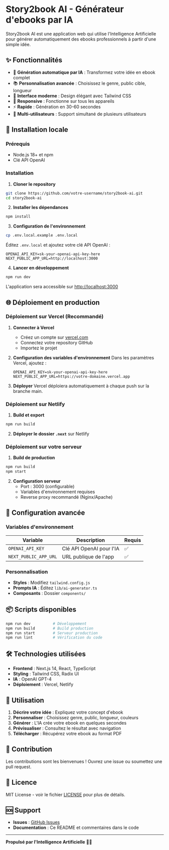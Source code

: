 # Story2book AI - Générateur d'ebooks par IA

Story2book AI est une application web qui utilise l'Intelligence Artificielle pour générer automatiquement des ebooks professionnels à partir d'une simple idée.

## ✨ Fonctionnalités

- 🤖 **Génération automatique par IA** : Transformez votre idée en ebook complet
- 📚 **Personnalisation avancée** : Choisissez le genre, public cible, longueur
- 🎨 **Interface moderne** : Design élégant avec Tailwind CSS
- 📱 **Responsive** : Fonctionne sur tous les appareils
- ⚡ **Rapide** : Génération en 30-60 secondes
- 🔄 **Multi-utilisateurs** : Support simultané de plusieurs utilisateurs

## 🚀 Installation locale

### Prérequis

- Node.js 18+ et npm
- Clé API OpenAI

### Installation

1. **Cloner le repository**
```bash
git clone https://github.com/votre-username/story2book-ai.git
cd story2book-ai
```

2. **Installer les dépendances**
```bash
npm install
```

3. **Configuration de l'environnement**
```bash
cp .env.local.example .env.local
```

Éditez `.env.local` et ajoutez votre clé API OpenAI :
```
OPENAI_API_KEY=sk-your-openai-api-key-here
NEXT_PUBLIC_APP_URL=http://localhost:3000
```

4. **Lancer en développement**
```bash
npm run dev
```

L'application sera accessible sur [http://localhost:3000](http://localhost:3000)

## 🌐 Déploiement en production

### Déploiement sur Vercel (Recommandé)

1. **Connecter à Vercel**
   - Créez un compte sur [vercel.com](https://vercel.com)
   - Connectez votre repository GitHub
   - Importez le projet

2. **Configuration des variables d'environnement**
   Dans les paramètres Vercel, ajoutez :
   ```
   OPENAI_API_KEY=sk-your-openai-api-key-here
   NEXT_PUBLIC_APP_URL=https://votre-domaine.vercel.app
   ```

3. **Déployer**
   Vercel déploiera automatiquement à chaque push sur la branche main.

### Déploiement sur Netlify

1. **Build et export**
```bash
npm run build
```

2. **Déployer le dossier `.next`** sur Netlify

### Déploiement sur votre serveur

1. **Build de production**
```bash
npm run build
npm start
```

2. **Configuration serveur**
   - Port : 3000 (configurable)
   - Variables d'environnement requises
   - Reverse proxy recommandé (Nginx/Apache)

## 🔧 Configuration avancée

### Variables d'environnement

| Variable | Description | Requis |
|----------|-------------|---------|
| `OPENAI_API_KEY` | Clé API OpenAI pour l'IA | ✅ |
| `NEXT_PUBLIC_APP_URL` | URL publique de l'app | ✅ |

### Personnalisation

- **Styles** : Modifiez `tailwind.config.js`
- **Prompts IA** : Éditez `lib/ai-generator.ts`
- **Composants** : Dossier `components/`

## 📦 Scripts disponibles

```bash
npm run dev          # Développement
npm run build        # Build production
npm run start        # Serveur production
npm run lint         # Vérification du code
```

## 🛠️ Technologies utilisées

- **Frontend** : Next.js 14, React, TypeScript
- **Styling** : Tailwind CSS, Radix UI
- **IA** : OpenAI GPT-4
- **Déploiement** : Vercel, Netlify

## 🎯 Utilisation

1. **Décrire votre idée** : Expliquez votre concept d'ebook
2. **Personnaliser** : Choisissez genre, public, longueur, couleurs
3. **Générer** : L'IA crée votre ebook en quelques secondes
4. **Prévisualiser** : Consultez le résultat avec navigation
5. **Télécharger** : Récupérez votre ebook au format PDF

## 🤝 Contribution

Les contributions sont les bienvenues ! Ouvrez une issue ou soumettez une pull request.

## 📄 Licence

MIT License - voir le fichier [LICENSE](LICENSE) pour plus de détails.

## 🆘 Support

- **Issues** : [GitHub Issues](https://github.com/votre-username/story2book-ai/issues)
- **Documentation** : Ce README et commentaires dans le code

---

**Propulsé par l'Intelligence Artificielle** 🤖✨